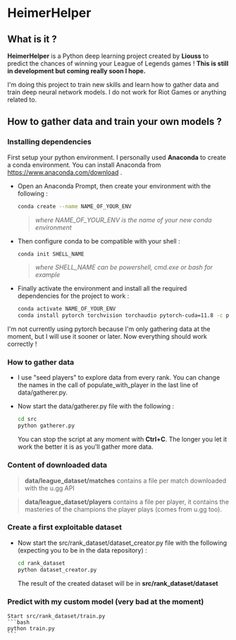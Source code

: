 
# HeimerHelper
## What is it ?
**HeimerHelper** is a Python deep learning project created by **Liouss** to predict the chances of winning your League of Legends games ! **This is still in development but coming really soon I hope.**

I'm doing this project to train new skills and learn how to gather data and train deep neural network models. I do not work for Riot Games or anything related to.

## How to gather data and train your own models ?

### Installing dependencies 

First setup your python environment. I personally used **Anaconda** to create a conda environment.
You can install Anaconda from https://www.anaconda.com/download .

- Open an Anaconda Prompt, then create your environment with the following :
	```bash
	conda create --name NAME_OF_YOUR_ENV
	```
	> *where NAME_OF_YOUR_ENV is the name of your new conda environment*

- Then configure conda to be compatible with your shell :
 	```bash
	conda init SHELL_NAME
	```
	>*where SHELL_NAME can be powershell, cmd.exe or bash for example*

- Finally activate the environment and install all the required dependencies for the project to work :
	```bash
	conda activate NAME_OF_YOUR_ENV
	conda install pytorch torchvision torchaudio pytorch-cuda=11.8 -c pytorch -c nvidia
	```
I'm not currently using pytorch because I'm only gathering data at the moment, but I will use it sooner or later. Now everything should work correctly !

### How to gather data
- I use "seed players" to explore data from every rank. You can change the names in the call of populate_with_player in the last line of data/gatherer.py.
- Now start the data/gatherer.py file with the following :

 	```bash
	cd src
	python gatherer.py
	```
	You can stop the script at any moment with **Ctrl+C**. The longer you let it work the better it is as you'll gather more data.


### Content of downloaded data

>**data/league_dataset/matches** contains a file per match downloaded with the u.gg API

>**data/league_dataset/players** contains a file per player, it contains the masteries of the champions the player plays (comes from u.gg too).

### Create a first exploitable dataset
 - Now start the src/rank_dataset/dataset_creator.py file with the following (expecting you to be in the data repository) :
 
 	```bash
	cd rank_dataset
	python dataset_creator.py
	```
	The result of the created dataset will be in **src/rank_dataset/dataset**

### Predict with my custom model (very bad at the moment)
	Start src/rank_dataset/train.py
 	```bash
	python train.py
	```
